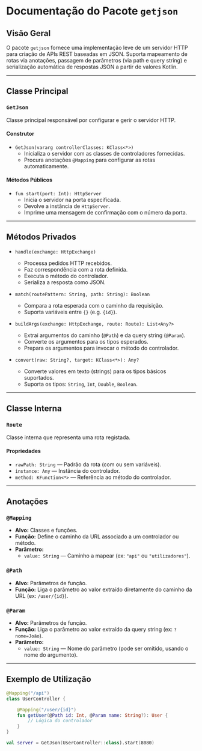 # Documentação do Pacote `getjson`

## Visão Geral

O pacote `getjson` fornece uma implementação leve de um servidor HTTP para criação de APIs REST baseadas em JSON. Suporta mapeamento de rotas via anotações, passagem de parâmetros (via path e query string) e serialização automática de respostas JSON a partir de valores Kotlin.

---

## Classe Principal

### `GetJson`
Classe principal responsável por configurar e gerir o servidor HTTP.

#### Construtor
- `GetJson(vararg controllerClasses: KClass<*>)`
  - Inicializa o servidor com as classes de controladores fornecidas.
  - Procura anotações `@Mapping` para configurar as rotas automaticamente.

#### Métodos Públicos

- `fun start(port: Int): HttpServer`
  - Inicia o servidor na porta especificada.
  - Devolve a instância de `HttpServer`.
  - Imprime uma mensagem de confirmação com o número da porta.

---

## Métodos Privados

- `handle(exchange: HttpExchange)`
  - Processa pedidos HTTP recebidos.
  - Faz correspondência com a rota definida.
  - Executa o método do controlador.
  - Serializa a resposta como JSON.

- `match(routePattern: String, path: String): Boolean`
  - Compara a rota esperada com o caminho da requisição.
  - Suporta variáveis entre `{}` (e.g. `{id}`).

- `buildArgs(exchange: HttpExchange, route: Route): List<Any?>`
  - Extrai argumentos do caminho (`@Path`) e da query string (`@Param`).
  - Converte os argumentos para os tipos esperados.
  - Prepara os argumentos para invocar o método do controlador.

- `convert(raw: String?, target: KClass<*>): Any?`
  - Converte valores em texto (strings) para os tipos básicos suportados.
  - Suporta os tipos: `String`, `Int`, `Double`, `Boolean`.

---

## Classe Interna

### `Route`
Classe interna que representa uma rota registada.

#### Propriedades
- `rawPath: String` — Padrão da rota (com ou sem variáveis).
- `instance: Any` — Instância do controlador.
- `method: KFunction<*>` — Referência ao método do controlador.

---

## Anotações

### `@Mapping`
- **Alvo:** Classes e funções.
- **Função:** Define o caminho da URL associado a um controlador ou método.
- **Parâmetro:**
  - `value: String` — Caminho a mapear (ex: `"api"` ou `"utilizadores"`).

### `@Path`
- **Alvo:** Parâmetros de função.
- **Função:** Liga o parâmetro ao valor extraído diretamente do caminho da URL (ex: `/user/{id}`).

### `@Param`
- **Alvo:** Parâmetros de função.
- **Função:** Liga o parâmetro ao valor extraído da query string (ex: `?nome=João`).
- **Parâmetro:**
  - `value: String` — Nome do parâmetro (pode ser omitido, usando o nome do argumento).

---

## Exemplo de Utilização

```kotlin
@Mapping("/api")
class UserController {

    @Mapping("/user/{id}")
    fun getUser(@Path id: Int, @Param name: String?): User {
        // Lógica do controlador
    }
}

val server = GetJson(UserController::class).start(8080)